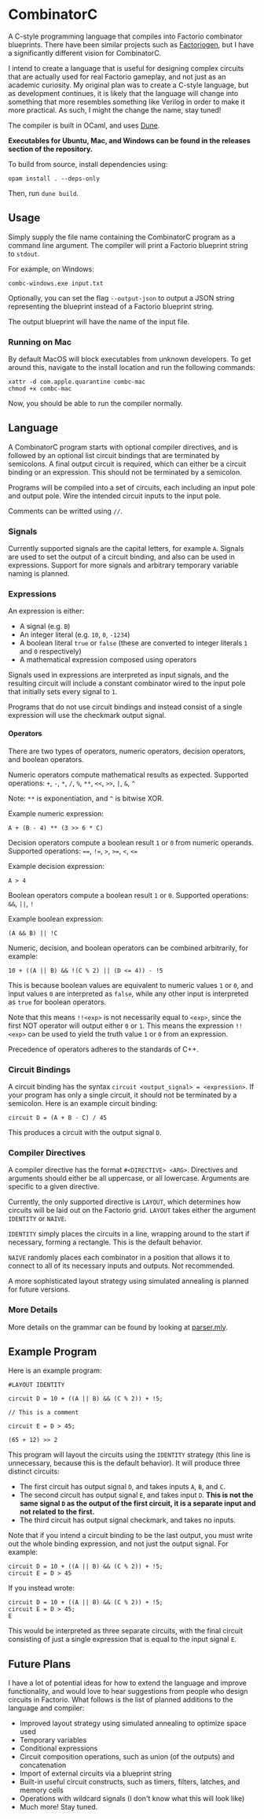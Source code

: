 # CombinatorC
A C-style programming language that compiles into Factorio combinator blueprints. There have been similar projects such as [Factoriogen](https://github.com/Jobarion/factoriogen), but I have a significantly different vision for CombinatorC.

I intend to create a language that is useful for designing complex circuits that are actually used for real Factorio gameplay, and not just as an academic curiosity. My original plan was to create a C-style language, but as development continues, it is likely that the language will change into something that more resembles something like Verilog in order to make it more practical. As such, I might the change the name, stay tuned! 

The compiler is built in OCaml, and uses [Dune](https://dune.build/).

**Executables for Ubuntu, Mac, and Windows can be found in the releases section of the repository.** 

To build from source, install dependencies using:

    opam install . --deps-only

Then, run `dune build`. 

## Usage 

Simply supply the file name containing the CombinatorC program as a command line argument. The compiler will print a Factorio blueprint string to `stdout`.

For example, on Windows:

    combc-windows.exe input.txt

Optionally, you can set the flag `--output-json` to output a JSON string representing the blueprint instead of a Factorio blueprint string. 

The output blueprint will have the name of the input file.

### Running on Mac 

By default MacOS will block executables from unknown developers. To get around this, navigate to the install location and run the following commands:

    xattr -d com.apple.quarantine combc-mac
    chmod +x combc-mac

Now, you should be able to run the compiler normally.

## Language 

A CombinatorC program starts with optional compiler directives, and is followed by an optional list circuit bindings that are terminated by semicolons. A final output circuit is required, which can either be a circuit binding or an expression. This should not be terminated by a semicolon.  

Programs will be compiled into a set of circuits, each including an input pole and output pole. Wire the intended circuit inputs to the input pole. 

Comments can be writted using `//`.

### Signals 

Currently supported signals are the capital letters, for example `A`. Signals are used to set the output of a circuit binding, and also can be used in expressions. Support for more signals and arbitrary temporary variable naming is planned. 

### Expressions

An expression is either: 

- A signal (e.g. `B`)
- An integer literal (e.g. `10`, `0`, `-1234`)
- A boolean literal `true` or `false`  (these are converted to integer literals `1` and `0` respectively)
- A mathematical expression composed using operators

Signals used in expressions are interpreted as input signals, and the resulting circuit will include a constant combinator wired to the input pole that initially sets every signal to `1`. 

Programs that do not use circuit bindings and instead consist of a single expression will use the checkmark output signal. 

#### Operators

There are two types of operators, numeric operators, decision operators, and boolean operators. 

Numeric operators compute mathematical results as expected. Supported operations: `+`, `-`, `*`, `/`, `%`, `**`, `<<`, `>>`, `|`, `&`, `^`

 Note: `**` is exponentiation, and `^` is bitwise XOR. 

Example numeric expression:

    A + (B - 4) ** (3 >> 6 * C)

Decision operators compute a boolean result `1` or `0` from numeric operands. Supported operations: `==`, `!=`, `>`, `>=`, `<`, `<=`

Example decision expression:

    A > 4  

Boolean operators compute a boolean result `1` or `0`. Supported operations: `&&`, `||`, `!`

Example boolean expression:

    (A && B) || !C

Numeric, decision, and boolean operators can be combined arbitrarily, for example:

`10 + ((A || B) && !(C % 2) || (D <= 4)) - !5`

This is because boolean values are equivalent to numeric values `1` or `0`, and input values `0` are interpreted as `false`, while any other input is interpreted as `true` for boolean operators. 

Note that this means `!!<exp>` is not necessarily equal to `<exp>`, since the first NOT operator will output either `0` or `1`. This means the expression `!!<exp>` can be used to yield the truth value `1` or `0` from an expression. 

Precedence of operators adheres to the standards of C++. 

### Circuit Bindings 

A circuit binding has the syntax `circuit <output_signal> = <expression>`. If your program has only a single circuit, it should not be terminated by a semicolon. Here is an example circuit binding: 

`circuit D = (A + B - C) / 45`

This produces a circuit with the output signal `D`. 


### Compiler Directives 

A compiler directive has the format `#<DIRECTIVE> <ARG>`. Directives and arguments should either be all uppercase, or all lowercase. Arguments are specific to a given directive. 

Currently, the only supported directive is `LAYOUT`, which determines how circuits will be laid out on the Factorio grid. `LAYOUT` takes either the argument `IDENTITY` or `NAIVE`. 

`IDENTITY` simply places the circuits in a line, wrapping around to the start if necessary, forming a rectangle. This is the default behavior. 

`NAIVE` randomly places each combinator in a position that allows it to connect to all of its necessary inputs and outputs. Not recommended. 

A more sophisticated layout strategy using simulated annealing is planned for future versions. 

### More Details

More details on the grammar can be found by looking at [parser.mly](src/parser/parser.mly).

## Example Program 

Here is an example program:

    #LAYOUT IDENTITY
    
    circuit D = 10 + ((A || B) && (C % 2)) + !5;

    // This is a comment

    circuit E = D > 45;

    (65 + 12) >> 2


This program will layout the circuits using the `IDENTITY` strategy (this line is unnecessary, because this is the default behavior). It will produce three distinct circuits:
- The first circuit has output signal `D`, and takes inputs `A`, `B`, and `C`. 
- The second circuit has output signal `E`, and takes input `D`. **This is not the same signal `D` as the output of the first circuit, it is a separate input and not related to the first.**
- The third circuit has output signal checkmark, and takes no inputs. 

Note that if you intend a circuit binding to be the last output, you must write out the whole binding expression, and not just the output signal. For example:

    circuit D = 10 + ((A || B) && (C % 2)) + !5;
    circuit E = D > 45 

If you instead wrote: 

    circuit D = 10 + ((A || B) && (C % 2)) + !5;
    circuit E = D > 45;
    E

This would be interpreted as three separate circuits, with the final circuit consisting of just a single expression that is equal to the input signal `E`. 

## Future Plans 

I have a lot of potential ideas for how to extend the language and improve functionality, and would love to hear suggestions from people who design circuits in Factorio. What follows is the list of planned additions to the language and compiler:

- Improved layout strategy using simulated annealing to optimize space used
- Temporary variables 
- Conditional expressions 
- Circuit composition operations, such as union (of the outputs) and concatenation 
- Import of external circuits via a blueprint string
- Built-in useful circuit constructs, such as timers, filters, latches, and memory cells
- Operations with wildcard signals (I don't know what this will look like)
- Much more! Stay tuned.
